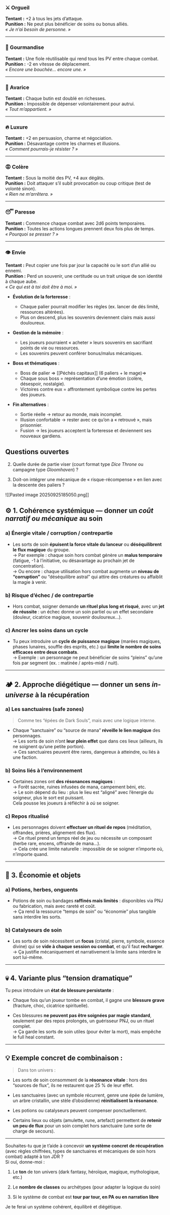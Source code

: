 ### ⚔️ Orgueil

**Tentant :** +2 à tous les jets d’attaque.  
**Punition :** Ne peut plus bénéficier de soins ou bonus alliés.  
_« Je n’ai besoin de personne. »_

---

### 🍖 Gourmandise

**Tentant :** Une fiole réutilisable qui rend tous les PV entre chaque combat.  
**Punition :** -2 en vitesse de déplacement.  
_« Encore une bouchée… encore une. »_

---

### 💎 Avarice

**Tentant :** Chaque butin est doublé en richesses.  
**Punition :** Impossible de dépenser volontairement pour autrui.  
_« Tout m’appartient. »_

---

### 🔥 Luxure

**Tentant :** +2 en persuasion, charme et négociation.  
**Punition :** Désavantage contre les charmes et illusions.  
_« Comment pourrais-je résister ? »_

---

### 😡 Colère

**Tentant :** Sous la moitié des PV, +4 aux dégâts.  
**Punition :** Doit attaquer s’il subit provocation ou coup critique (test de volonté sinon).  
_« Rien ne m’arrêtera. »_

---

### 😴 Paresse

**Tentant :** Commence chaque combat avec 2d6 points temporaires.  
**Punition :** Toutes les actions longues prennent deux fois plus de temps.  
_« Pourquoi se presser ? »_

---

### 👁️ Envie

**Tentant :** Peut copier une fois par jour la capacité ou le sort d’un allié ou ennemi.  
**Punition :** Perd un souvenir, une certitude ou un trait unique de son identité à chaque aube.  
_« Ce qui est à toi doit être à moi. »_ 

- **Évolution de la forteresse** :
    - Chaque palier pourrait modifier les règles (ex. lancer de dés limité, ressources altérées).
    - Plus on descend, plus les souvenirs deviennent clairs mais aussi douloureux.

- **Gestion de la mémoire** :
    - Les joueurs pourraient « acheter » leurs souvenirs en sacrifiant points de vie ou ressources.
    - Les souvenirs peuvent conférer bonus/malus mécaniques.

- **Boss et thématiques** :
	- Boss de palier => [[Péchés capitaux]] (6 paliers + le mage)=> 
    - Chaque sous boss = représentation d’une émotion (colère, désespoir, nostalgie).
    - Victoires contre eux = affrontement symbolique contre les pertes des joueurs.

- **Fin alternatives** :
    - Sortie réelle → retour au monde, mais incomplet.
    - Illusion confortable → rester avec ce qu’on a « retrouvé », mais prisonnier.
    - Fusion → les joueurs acceptent la forteresse et deviennent ses nouveaux gardiens.



## **Questions ouvertes**

2. Quelle durée de partie viser (court format type _Dice Throne_ ou campagne type _Gloomhaven_) ?
    
4. Doit-on intégrer une mécanique de « risque-récompense » en lien avec la descente des paliers ?


![[Pasted image 20250925185050.png]]

## ⚙️ 1. Cohérence systémique — donner un _coût narratif ou mécanique_ au soin

### a) **Énergie vitale / corruption / contrepartie**

- Les sorts de soin **épuisent la force vitale du lanceur** ou **déséquilibrent le flux magique** du groupe.  
    → Par exemple : chaque soin hors combat génère un **malus temporaire** (fatigue, -1 à l’initiative, ou désavantage au prochain jet de concentration).  
    → Ou encore : chaque utilisation hors combat augmente un **niveau de “corruption”** ou “déséquilibre astral” qui attire des créatures ou affaiblit la magie à venir.
    

### b) **Risque d’échec / de contrepartie**

- Hors combat, soigner demande **un rituel plus long et risqué**, avec un **jet de réussite** : un échec donne un soin partiel ou un effet secondaire (douleur, cicatrice magique, souvenir douloureux…).
    

### c) **Ancrer les soins dans un cycle**

- Tu peux introduire un **cycle de puissance magique** (marées magiques, phases lunaires, souffle des esprits, etc.) qui **limite le nombre de soins efficaces entre deux combats**.  
    → Exemple : un personnage ne peut bénéficier de soins “pleins” qu’une fois par segment (ex. : matinée / après-midi / nuit).
    

---

## 🏕️ 2. Approche diégétique — donner un sens _in-universe_ à la récupération

### a) **Les sanctuaires (safe zones)**

> Comme tes “épées de Dark Souls”, mais avec une logique interne.

- Chaque “sanctuaire” ou “source de mana” **réveille le lien magique** des personnages.  
    → Les sorts de soin n’ont **leur plein effet** que dans ces lieux (ailleurs, ils ne soignent qu’une petite portion).  
    → Ces sanctuaires peuvent être rares, dangereux à atteindre, ou liés à une faction.
    

### b) **Soins liés à l’environnement**

- Certaines zones ont **des résonances magiques** :  
    → Forêt sacrée, ruines infusées de mana, campement béni, etc.  
    → Le soin dépend du lieu : plus le lieu est “aligné” avec l’énergie du soigneur, plus le sort est puissant.  
    Cela pousse les joueurs à réfléchir à _où_ se soigner.
    

### c) **Repos ritualisé**

- Les personnages doivent **effectuer un rituel de repos** (méditation, offrandes, prières, alignement des flux).  
    → Ce rituel prend un temps réel de jeu ou nécessite un composant (herbe rare, encens, offrande de mana…).  
    → Cela crée une limite naturelle : impossible de se soigner n’importe où, n’importe quand.
    

---

## 🧪 3. Économie et objets

### a) **Potions, herbes, onguents**

- Potions de soin ou bandages **raffinés mais limités** : disponibles via PNJ ou fabrication, mais avec rareté et coût.  
    → Ça rend la ressource “temps de soin” ou “économie” plus tangible sans interdire les sorts.
    

### b) **Catalyseurs de soin**

- Les sorts de soin nécessitent un **focus** (cristal, pierre, symbole, essence divine) qui se **vide à chaque session ou combat**, et qu’il faut **recharger**.  
    → Ça justifie mécaniquement et narrativement la limite sans interdire le sort lui-même.
    

---

## 💀 4. Variante plus “tension dramatique”

Tu peux introduire un **état de blessure persistante** :

- Chaque fois qu’un joueur tombe en combat, il gagne une **blessure grave** (fracture, choc, cicatrice spirituelle).
    
- Ces blessures **ne peuvent pas être soignées par magie standard**, seulement par des repos prolongés, un guérisseur PNJ, ou un rituel complet.  
    → Ça garde les sorts de soin utiles (pour éviter la mort), mais empêche le full heal constant.
    

---

## 💡 Exemple concret de combinaison :

> Dans ton univers :

- Les sorts de soin consomment de la **résonance vitale** : hors des “sources de flux”, ils ne restaurent que 25 % de leur effet.
    
- Les sanctuaires (avec un symbole récurrent, genre une épée de lumière, un arbre cristallin, une stèle d’obsidienne) **réinitialisent la résonance**.
    
- Les potions ou catalyseurs peuvent compenser ponctuellement.
    
- Certains lieux ou objets (amulette, rune, artefact) permettent de **retenir un peu de flux** pour un soin complet hors sanctuaire (une sorte de charge de secours).
    

---

Souhaites-tu que je t’aide à concevoir **un système concret de récupération** (avec règles chiffrées, types de sanctuaires et mécaniques de soin hors combat) adapté à ton JDR ?  
Si oui, donne-moi :

1. Le **ton** de ton univers (dark fantasy, héroïque, magique, mythologique, etc.)
    
2. Le **nombre de classes** ou archétypes (pour adapter la logique du soin)
    
3. Si le système de combat est **tour par tour, en PA ou en narration libre**
    

Je te ferai un système cohérent, équilibré et diégétique.